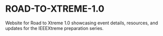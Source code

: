 # ROAD-TO-XTREME-1.0
Website for Road to Xtreme 1.0 showcasing event details, resources, and updates for the IEEEXtreme preparation series.
